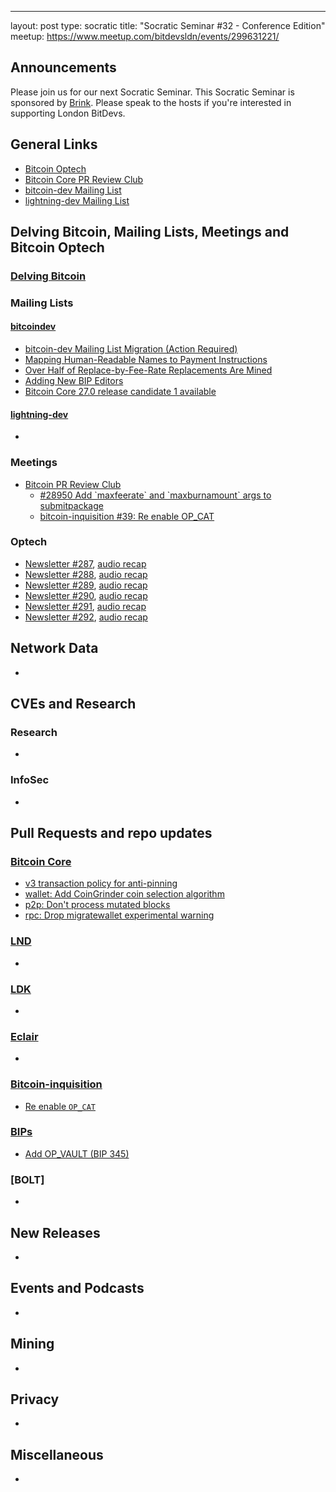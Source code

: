 ---
layout: post
type: socratic
title: "Socratic Seminar #32 - Conference Edition"
meetup: https://www.meetup.com/bitdevsldn/events/299631221/

## Announcements

Please join us for our next Socratic Seminar. This Socratic Seminar is sponsored by [Brink](https://brink.dev/).
Please speak to the hosts if you're interested in supporting London BitDevs.

## General Links

* [Bitcoin Optech](https://bitcoinops.org)
* [Bitcoin Core PR Review Club](https://bitcoincore.reviews)
* [bitcoin-dev Mailing List](https://lists.linuxfoundation.org/pipermail/bitcoin-dev)
* [lightning-dev Mailing List](https://lists.linuxfoundation.org/pipermail/lightning-dev)

## Delving Bitcoin, Mailing Lists, Meetings and Bitcoin Optech
### [Delving Bitcoin](https://delvingbitcoin.org/)

### Mailing Lists
#### [bitcoindev](https://groups.google.com/g/bitcoindev)
- [bitcoin-dev Mailing List Migration (Action Required)](https://groups.google.com/g/bitcoindev/c/aewBuV6k-LI)
- [Mapping Human-Readable Names to Payment Instructions](https://groups.google.com/g/bitcoindev/c/uATaflkYglQ)
- [Over Half of Replace-by-Fee-Rate Replacements Are Mined](https://groups.google.com/g/bitcoindev/c/FMj8alIJlus)
- [Adding New BIP Editors](https://groups.google.com/g/bitcoindev/c/cuMZ77KEQAA)
- [Bitcoin Core 27.0 release candidate 1 available](https://groups.google.com/g/bitcoindev/c/jnK3CJAcbUE)

#### [lightning-dev](https://lists.linuxfoundation.org/pipermail/lightning-dev)
-

### Meetings
- [Bitcoin PR Review Club](https://bitcoincore.reviews)
  - [#28950 Add \`maxfeerate\` and \`maxburnamount\` args to submitpackage](https://bitcoincore.reviews/28950)
  - [bitcoin-inquisition #39: Re enable OP\_CAT](https://bitcoincore.reviews/bitcoin-inquisition-39)

### Optech
- [Newsletter #287](https://bitcoinops.org/en/newsletters/2024/01/31/), [audio recap](https://bitcoinops.org/en/podcast/2024/02/01/)
- [Newsletter #288](https://bitcoinops.org/en/newsletters/2024/02/07/), [audio recap](https://bitcoinops.org/en/podcast/2024/02/08/)
- [Newsletter #289](https://bitcoinops.org/en/newsletters/2024/02/14/), [audio recap](https://bitcoinops.org/en/podcast/2024/02/15/)
- [Newsletter #290](https://bitcoinops.org/en/newsletters/2024/02/21/), [audio recap](https://bitcoinops.org/en/podcast/2024/02/22/)
- [Newsletter #291](https://bitcoinops.org/en/newsletters/2024/02/28/), [audio recap](https://bitcoinops.org/en/podcast/2024/02/29/)
- [Newsletter #292](https://bitcoinops.org/en/newsletters/2024/03/06/), [audio recap](https://bitcoinops.org/en/podcast/2024/03/07/)

## Network Data
-

## CVEs and Research
### Research
-

### InfoSec
-

## Pull Requests and repo updates
### [Bitcoin Core](https://github.com/bitcoin/bitcoin)
<!--- Link to query merged PRs since YYYY-MM-DD sorted by descending activity: https://github.com/bitcoin/bitcoin/pulls?page=1&q=is%3Apr+is%3Aclosed+merged%3A%3EYYYY-MM-DD+sort%3Acomments-desc -->
- [v3 transaction policy for anti-pinning](https://github.com/bitcoin/bitcoin/pull/28948)
- [wallet: Add CoinGrinder coin selection algorithm](https://github.com/bitcoin/bitcoin/pull/27877)
- [p2p: Don't process mutated blocks](https://github.com/bitcoin/bitcoin/pull/29412)
- [rpc: Drop migratewallet experimental warning](https://github.com/bitcoin/bitcoin/pull/28037)


### [LND](https://github.com/lightningnetwork/lnd)
-

### [LDK](https://github.com/lightningdevkit/rust-lightning)
-

### [Eclair](https://github.com/ACINQ/eclair)
-

### [Bitcoin-inquisition](https://github.com/bitcoin-inquisition/bitcoin)
- [Re enable `OP_CAT`](https://github.com/bitcoin-inquisition/bitcoin/pull/39)

### [BIPs](https://github.com/bitcoin/bips)
- [Add OP\_VAULT (BIP 345)](https://github.com/bitcoin/bips/pull/1421)

### [BOLT]
-

## New Releases
-

## Events and Podcasts
-

## Mining
-

## Privacy
-

## Miscellaneous
-
